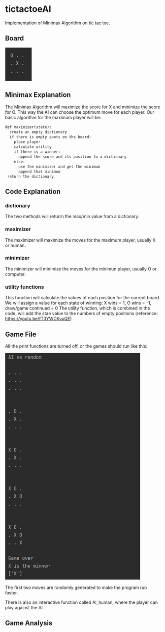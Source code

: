 # tictactoeAI
Implementation of Minimax Algorithm on tic tac toe.

## Board
![Image of Board](Board.jpg)

## Minimax Explanation

The Minimax Algorithm will maximize the score for X and minimize the score for O. This way the AI can choose the optimum move for each player.
Our basic algorithm for the maximum player will be:
```
def maximizer(state):
  create an empty dictionary
  if there is empty spots on the board:
    place player
    calculate utility
    if there is a winner:
      append the score and its position to a dictionary
    else:
      use the minimizer and get the minimum
      append that minimum
 return the dictionary
```

## Code Explanation
  ### dictionary
   The two methods will returrn the max/min value from a dictionary.
  ### maximizer
   The maximizer will maximize the moves for the maximum player, usually X or human.
  ### minimizer
   The minimizer will minimize the moves for the minimun player, usually O or computer.
  ### utility functions
   This function will calculate the values of each position for the current board. 
   We will assign a value for each state of winning: 
      X wins = 1, O wins = -1, draw/game continued = 0
   The utility function, which is combined in the code, will add the stae value to the numbers of empty positions (reference: https://youtu.be/fT3YWCKvuQE)

## Game File
All the print functions are turned off, or the games should run like this:

![Image of Result](Run.png)


The first two moves are randomly generated to make the program run faster.

There is also an interactive function called AI_human, where the player can play against the AI.

## Game Analysis
